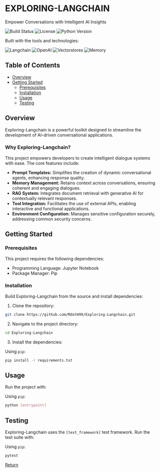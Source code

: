 # EXPLORING-LANGCHAIN

Empower Conversations with Intelligent AI Insights

![Build Status](https://img.shields.io/badge/build-success-brightgreen) ![License](https://img.shields.io/badge/license-MIT-blue) ![Python Version](https://img.shields.io/badge/python-3.8%2B-blue)

Built with the tools and technologies:

![Langchain](https://img.shields.io/badge/langchain-0.0.180-green) ![OpenAI](https://img.shields.io/badge/openai-0.27.8-blue) ![Vectorstores](https://img.shields.io/badge/vectorstores-faiss%2C%20chroma-purple) ![Memory](https://img.shields.io/badge/memory-conversationalbuffer-orange)

## Table of Contents

- [Overview](#overview)
- [Getting Started](#getting-started)
    - [Prerequisites](#prerequisites)
    - [Installation](#installation)
    - [Usage](#usage)
    - [Testing](#testing)

## Overview

Exploring-Langchain is a powerful toolkit designed to streamline the development of AI-driven conversational applications.

### Why Exploring-Langchain?

This project empowers developers to create intelligent dialogue systems with ease. The core features include:

- **Prompt Templates:** Simplifies the creation of dynamic conversational agents, enhancing response quality.
- **Memory Management:** Retains context across conversations, ensuring coherent and engaging dialogues.
- **RAG System:** Integrates document retrieval with generative AI for contextually relevant responses.
- **Tool Integration:** Facilitates the use of external APIs, enabling interactive and functional applications.
- **Environment Configuration:** Manages sensitive configuration securely, addressing common security concerns.

## Getting Started

### Prerequisites

This project requires the following dependencies:

- Programming Language: Jupyter Notebook
- Package Manager: Pip

### Installation

Build Exploring-Langchain from the source and install dependencies:

1. Clone the repository:

```bash
git clone https://github.com/MdotH99/Exploring-Langchain.git
```

2. Navigate to the project directory:

```bash
cd Exploring-Langchain
```

3. Install the dependencies:

Using `pip`:

```bash
pip install -r requirements.txt
```

## Usage

Run the project with:

Using `pip`:

```bash
python [entrypoint]
```

## Testing

Exploring-Langchain uses the `[test_framework]` test framework. Run the test suite with:

Using `pip`:

```bash
pytest
```

[Return](#)